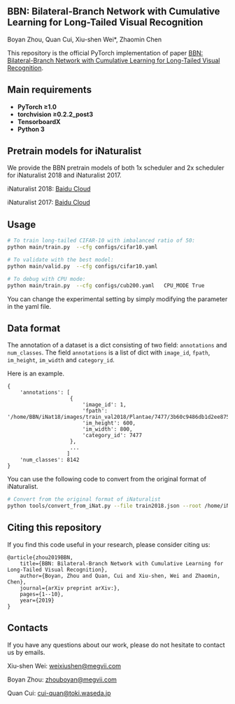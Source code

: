 ## BBN: Bilateral-Branch Network with Cumulative Learning for Long-Tailed Visual Recognition
Boyan Zhou, Quan Cui, Xiu-shen Wei*, Zhaomin Chen

This repository is the official PyTorch implementation of paper [BBN: Bilateral-Branch Network with Cumulative Learning for Long-Tailed Visual Recognition](https://arxiv.org).

## Main requirements

  * **PyTorch ≥1.0**
  * **torchvision ≥0.2.2_post3**
  * **TensorboardX**
  * **Python 3**

## Pretrain models for iNaturalist

We provide the BBN pretrain models of both 1x scheduler and 2x scheduler for iNaturalist 2018 and iNaturalist 2017.

iNaturalist 2018: [Baidu Cloud](https://pan.baidu.com/s/1olDppTptZ5HYWsgQsMCPLQ)

iNaturalist 2017: [Baidu Cloud](https://pan.baidu.com/s/1soxsHKKblhapew_wuEdKPQ)

## Usage
```bash
# To train long-tailed CIFAR-10 with imbalanced ratio of 50:
python main/train.py  --cfg configs/cifar10.yaml     

# To validate with the best model:
python main/valid.py  --cfg configs/cifar10.yaml

# To debug with CPU mode:
python main/train.py  --cfg configs/cub200.yaml   CPU_MODE True
```

You can change the experimental setting by simply modifying the parameter in the yaml file.

## Data format

The annotation of a dataset is a dict consisting of two field: `annotations` and `num_classes`.
The field `annotations` is a list of dict with
`image_id`, `fpath`, `im_height`, `im_width` and `category_id`.

Here is an example.
```
{
    'annotations': [
                    {
                        'image_id': 1,
                        'fpath': '/home/BBN/iNat18/images/train_val2018/Plantae/7477/3b60c9486db1d2ee875f11a669fbde4a.jpg',
                        'im_height': 600,
                        'im_width': 800,
                        'category_id': 7477
                    },
                    ...
                   ]
    'num_classes': 8142
}
```
You can use the following code to convert from the original format of iNaturalist.

```bash
# Convert from the original format of iNaturalist
python tools/convert_from_iNat.py --file train2018.json --root /home/iNat18/images --sp /home/BBN/jsons
```


## Citing this repository
If you find this code useful in your research, please consider citing us:
```
@article{zhou2019BBN,
	title={BBN: Bilateral-Branch Network with Cumulative Learning for Long-Tailed Visual Recognition},
	author={Boyan, Zhou and Quan, Cui and Xiu-shen, Wei and Zhaomin, Chen},
	journal={arXiv preprint arXiv:},
	pages={1--10},
	year={2019}
}
```



## Contacts
If you have any questions about our work, please do not hesitate to contact us by emails.

Xiu-shen Wei: weixiushen@megvii.com

Boyan Zhou: zhouboyan@megvii.com

Quan Cui: cui-quan@toki.waseda.jp
